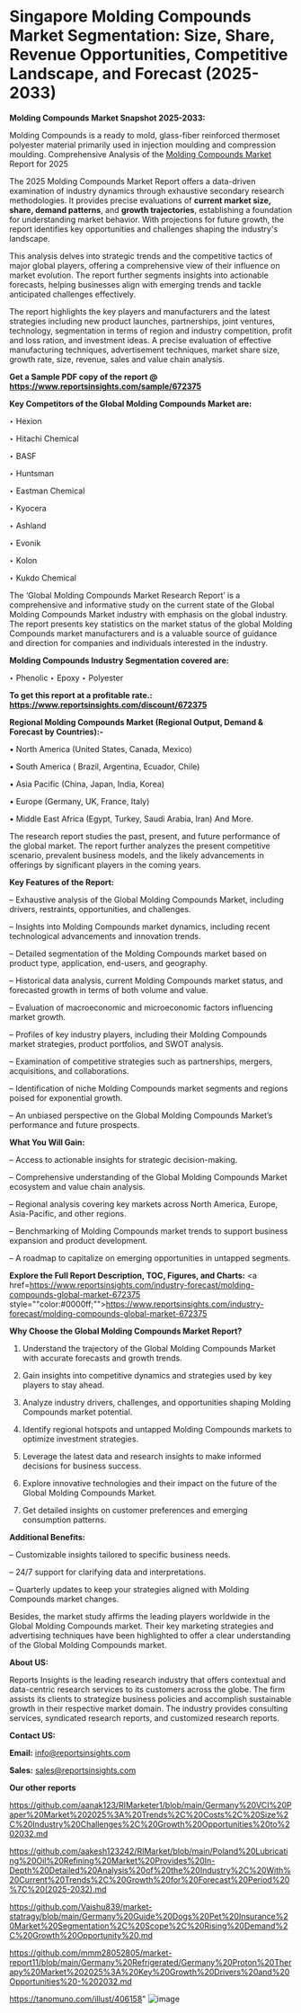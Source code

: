 # Singapore Molding Compounds Market Segmentation: Size, Share, Revenue Opportunities, Competitive Landscape, and Forecast (2025-2033)

<strong>Molding Compounds Market Snapshot 2025-2033:</strong>

Molding Compounds is a ready to mold, glass-fiber reinforced thermoset polyester material primarily used in injection moulding and compression moulding. Comprehensive Analysis of the <a href=https://www.reportsinsights.com/sample/672375>Molding Compounds Market</a> Report for 2025

The 2025 Molding Compounds Market Report offers a data-driven examination of industry dynamics through exhaustive secondary research methodologies. It provides precise evaluations of <strong>current market size, share, demand patterns</strong>, and <strong>growth trajectories</strong>, establishing a foundation for understanding market behavior. With projections for future growth, the report identifies key opportunities and challenges shaping the industry's landscape.

This analysis delves into strategic trends and the competitive tactics of major global players, offering a comprehensive view of their influence on market evolution. The report further segments insights into actionable forecasts, helping businesses align with emerging trends and tackle anticipated challenges effectively.

The report highlights the key players and manufacturers and the latest strategies including new product launches, partnerships, joint ventures, technology, segmentation in terms of region and industry competition, profit and loss ration, and investment ideas. A precise evaluation of effective manufacturing techniques, advertisement techniques, market share size, growth rate, size, revenue, sales and value chain analysis.

<strong>Get a Sample PDF copy of the report @ <a href=https://www.reportsinsights.com/sample/672375 style=color:#0000ff;>https://www.reportsinsights.com/sample/672375</a></strong>

<strong>Key Competitors of the Global Molding Compounds Market are:</strong>

‣ Hexion

‣ Hitachi Chemical

‣ BASF

‣ Huntsman

‣ Eastman Chemical

‣ Kyocera

‣ Ashland

‣ Evonik

‣ Kolon

‣ Kukdo Chemical

The ‘Global Molding Compounds Market Research Report’ is a comprehensive and informative study on the current state of the Global Molding Compounds Market industry with emphasis on the global industry. The report presents key statistics on the market status of the global Molding Compounds market manufacturers and is a valuable source of guidance and direction for companies and individuals interested in the industry.

<strong>Molding Compounds Industry Segmentation covered are:</strong>

‣ Phenolic
‣ Epoxy
‣ Polyester

<strong>To get this report at a profitable rate.: <a href=https://www.reportsinsights.com/discount/672375 style=color:#0000ff;>https://www.reportsinsights.com/discount/672375</a></strong>

<strong>Regional Molding Compounds Market (Regional Output, Demand &amp; Forecast by Countries):-</strong>

• North America (United States, Canada, Mexico)

• South America ( Brazil, Argentina, Ecuador, Chile)

• Asia Pacific (China, Japan, India, Korea)

• Europe (Germany, UK, France, Italy)

• Middle East Africa (Egypt, Turkey, Saudi Arabia, Iran) And More.

The research report studies the past, present, and future performance of the global market. The report further analyzes the present competitive scenario, prevalent business models, and the likely advancements in offerings by significant players in the coming years.

<strong>Key Features of the Report:</strong>

– Exhaustive analysis of the Global Molding Compounds Market, including drivers, restraints, opportunities, and challenges.

– Insights into Molding Compounds market dynamics, including recent technological advancements and innovation trends.

– Detailed segmentation of the Molding Compounds market based on product type, application, end-users, and geography.

– Historical data analysis, current Molding Compounds market status, and forecasted growth in terms of both volume and value.

– Evaluation of macroeconomic and microeconomic factors influencing market growth.

– Profiles of key industry players, including their Molding Compounds market strategies, product portfolios, and SWOT analysis.

– Examination of competitive strategies such as partnerships, mergers, acquisitions, and collaborations.

– Identification of niche Molding Compounds market segments and regions poised for exponential growth.

– An unbiased perspective on the Global Molding Compounds Market’s performance and future prospects.

<strong>What You Will Gain:</strong>

– Access to actionable insights for strategic decision-making.

– Comprehensive understanding of the Global Molding Compounds Market ecosystem and value chain analysis.

– Regional analysis covering key markets across North America, Europe, Asia-Pacific, and other regions.

– Benchmarking of Molding Compounds market trends to support business expansion and product development.

– A roadmap to capitalize on emerging opportunities in untapped segments.

<strong>Explore the Full Report Description, TOC, Figures, and Charts:</strong>
<a href=https://www.reportsinsights.com/industry-forecast/molding-compounds-global-market-672375 style=""color:#0000ff;"">https://www.reportsinsights.com/industry-forecast/molding-compounds-global-market-672375</a>

<strong>Why Choose the Global Molding Compounds Market Report?</strong>

1. Understand the trajectory of the Global Molding Compounds Market with accurate forecasts and growth trends.

2. Gain insights into competitive dynamics and strategies used by key players to stay ahead.

3. Analyze industry drivers, challenges, and opportunities shaping Molding Compounds market potential.

4. Identify regional hotspots and untapped Molding Compounds markets to optimize investment strategies.

5. Leverage the latest data and research insights to make informed decisions for business success.

6. Explore innovative technologies and their impact on the future of the Global Molding Compounds Market.

7. Get detailed insights on customer preferences and emerging consumption patterns.

<strong>Additional Benefits:</strong>

– Customizable insights tailored to specific business needs.

– 24/7 support for clarifying data and interpretations.

– Quarterly updates to keep your strategies aligned with Molding Compounds market changes.

Besides, the market study affirms the leading players worldwide in the Global Molding Compounds market. Their key marketing strategies and advertising techniques have been highlighted to offer a clear understanding of the Global Molding Compounds market.

<strong><strong>About US</strong>:</strong>

Reports Insights is the leading research industry that offers contextual and data-centric research services to its customers across the globe. The firm assists its clients to strategize business policies and accomplish sustainable growth in their respective market domain. The industry provides consulting services, syndicated research reports, and customized research reports.

<strong>Contact US:</strong>

<p class=><b>Email:</b> <a href=mailto:info@reportsinsights.com>info@reportsinsights.com</a></p>
<p class=><b>Sales:</b> <a href=mailto:sales@reportsinsights.com>sales@reportsinsights.com</a></p>

<strong>Our other reports</strong>

<a href=https://github.com/aanak123/RIMarketer1/blob/main/Germany%20VCI%20Paper%20Market%202025%3A%20Trends%2C%20Costs%2C%20Size%2C%20Industry%20Challenges%2C%20Growth%20Opportunities%20to%202032.md>https://github.com/aanak123/RIMarketer1/blob/main/Germany%20VCI%20Paper%20Market%202025%3A%20Trends%2C%20Costs%2C%20Size%2C%20Industry%20Challenges%2C%20Growth%20Opportunities%20to%202032.md</a>

<a href=https://github.com/aakesh123242/RIMarket/blob/main/Poland%20Lubricating%20Oil%20Refining%20Market%20Provides%20In-Depth%20Detailed%20Analysis%20of%20the%20Industry%2C%20With%20Current%20Trends%2C%20Growth%20for%20Forecast%20Period%20%7C%20(2025-2032).md>https://github.com/aakesh123242/RIMarket/blob/main/Poland%20Lubricating%20Oil%20Refining%20Market%20Provides%20In-Depth%20Detailed%20Analysis%20of%20the%20Industry%2C%20With%20Current%20Trends%2C%20Growth%20for%20Forecast%20Period%20%7C%20(2025-2032).md</a>

<a href=https://github.com/Vaishu839/market-statragy/blob/main/Germany%20Guide%20Dogs%20Pet%20Insurance%20Market%20Segmentation%2C%20Scope%2C%20Rising%20Demand%2C%20Growth%20Opportunity%20.md>https://github.com/Vaishu839/market-statragy/blob/main/Germany%20Guide%20Dogs%20Pet%20Insurance%20Market%20Segmentation%2C%20Scope%2C%20Rising%20Demand%2C%20Growth%20Opportunity%20.md</a>

<a href=https://github.com/mmm28052805/market-report11/blob/main/Germany%20Refrigerated/Germany%20Proton%20Therapy%20Market%202025%3A%20Key%20Growth%20Drivers%20and%20Opportunities%20-%202032.md>https://github.com/mmm28052805/market-report11/blob/main/Germany%20Refrigerated/Germany%20Proton%20Therapy%20Market%202025%3A%20Key%20Growth%20Drivers%20and%20Opportunities%20-%202032.md</a>

<a href=https://tanomuno.com/illust/406158>https://tanomuno.com/illust/406158</a>"
![image](https://github.com/user-attachments/assets/e20412e8-922a-4a18-8419-09937f86921f)
